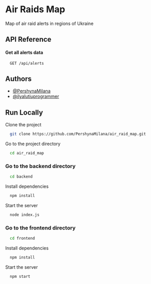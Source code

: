 
# Air Raids Map

Map of air raid alerts in regions of Ukraine


## API Reference

#### Get all alerts data

```http
  GET /api/alerts
```



## Authors

- [@PershynaMilana](https://github.com/PershynaMilana)
- [@ilyalutiuprogrammer](https://github.com/ilyalutiuprogrammer)


## Run Locally

Clone the project

```bash
  git clone https://github.com/PershynaMilana/air_raid_map.git
```

Go to the project directory

```bash
  cd air_raid_map
```

### Go to the backend directory

```bash
  cd backend
```

Install dependencies

```bash
  npm install
```

Start the server

```bash
  node index.js
```

### Go to the frontend directory

```bash
  cd frontend
```

Install dependencies

```bash
  npm install
```

Start the server

```bash
  npm start
```

